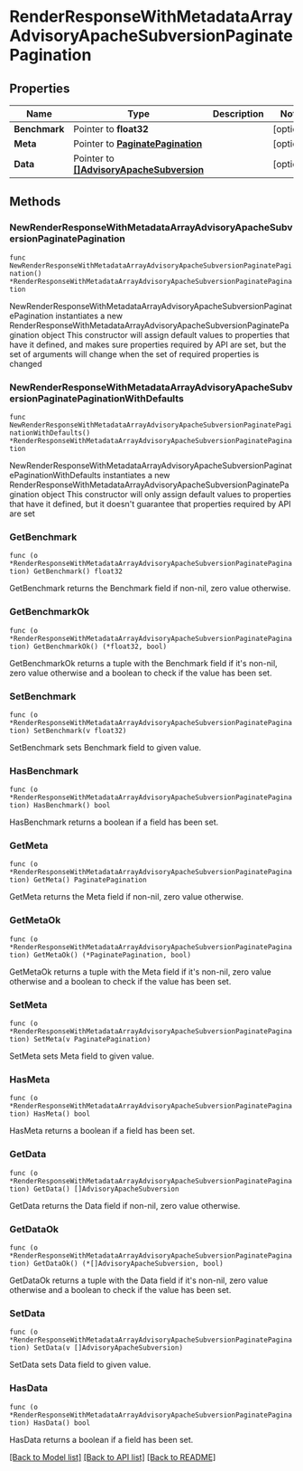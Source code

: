 # RenderResponseWithMetadataArrayAdvisoryApacheSubversionPaginatePagination

## Properties

Name | Type | Description | Notes
------------ | ------------- | ------------- | -------------
**Benchmark** | Pointer to **float32** |  | [optional] 
**Meta** | Pointer to [**PaginatePagination**](PaginatePagination.md) |  | [optional] 
**Data** | Pointer to [**[]AdvisoryApacheSubversion**](AdvisoryApacheSubversion.md) |  | [optional] 

## Methods

### NewRenderResponseWithMetadataArrayAdvisoryApacheSubversionPaginatePagination

`func NewRenderResponseWithMetadataArrayAdvisoryApacheSubversionPaginatePagination() *RenderResponseWithMetadataArrayAdvisoryApacheSubversionPaginatePagination`

NewRenderResponseWithMetadataArrayAdvisoryApacheSubversionPaginatePagination instantiates a new RenderResponseWithMetadataArrayAdvisoryApacheSubversionPaginatePagination object
This constructor will assign default values to properties that have it defined,
and makes sure properties required by API are set, but the set of arguments
will change when the set of required properties is changed

### NewRenderResponseWithMetadataArrayAdvisoryApacheSubversionPaginatePaginationWithDefaults

`func NewRenderResponseWithMetadataArrayAdvisoryApacheSubversionPaginatePaginationWithDefaults() *RenderResponseWithMetadataArrayAdvisoryApacheSubversionPaginatePagination`

NewRenderResponseWithMetadataArrayAdvisoryApacheSubversionPaginatePaginationWithDefaults instantiates a new RenderResponseWithMetadataArrayAdvisoryApacheSubversionPaginatePagination object
This constructor will only assign default values to properties that have it defined,
but it doesn't guarantee that properties required by API are set

### GetBenchmark

`func (o *RenderResponseWithMetadataArrayAdvisoryApacheSubversionPaginatePagination) GetBenchmark() float32`

GetBenchmark returns the Benchmark field if non-nil, zero value otherwise.

### GetBenchmarkOk

`func (o *RenderResponseWithMetadataArrayAdvisoryApacheSubversionPaginatePagination) GetBenchmarkOk() (*float32, bool)`

GetBenchmarkOk returns a tuple with the Benchmark field if it's non-nil, zero value otherwise
and a boolean to check if the value has been set.

### SetBenchmark

`func (o *RenderResponseWithMetadataArrayAdvisoryApacheSubversionPaginatePagination) SetBenchmark(v float32)`

SetBenchmark sets Benchmark field to given value.

### HasBenchmark

`func (o *RenderResponseWithMetadataArrayAdvisoryApacheSubversionPaginatePagination) HasBenchmark() bool`

HasBenchmark returns a boolean if a field has been set.

### GetMeta

`func (o *RenderResponseWithMetadataArrayAdvisoryApacheSubversionPaginatePagination) GetMeta() PaginatePagination`

GetMeta returns the Meta field if non-nil, zero value otherwise.

### GetMetaOk

`func (o *RenderResponseWithMetadataArrayAdvisoryApacheSubversionPaginatePagination) GetMetaOk() (*PaginatePagination, bool)`

GetMetaOk returns a tuple with the Meta field if it's non-nil, zero value otherwise
and a boolean to check if the value has been set.

### SetMeta

`func (o *RenderResponseWithMetadataArrayAdvisoryApacheSubversionPaginatePagination) SetMeta(v PaginatePagination)`

SetMeta sets Meta field to given value.

### HasMeta

`func (o *RenderResponseWithMetadataArrayAdvisoryApacheSubversionPaginatePagination) HasMeta() bool`

HasMeta returns a boolean if a field has been set.

### GetData

`func (o *RenderResponseWithMetadataArrayAdvisoryApacheSubversionPaginatePagination) GetData() []AdvisoryApacheSubversion`

GetData returns the Data field if non-nil, zero value otherwise.

### GetDataOk

`func (o *RenderResponseWithMetadataArrayAdvisoryApacheSubversionPaginatePagination) GetDataOk() (*[]AdvisoryApacheSubversion, bool)`

GetDataOk returns a tuple with the Data field if it's non-nil, zero value otherwise
and a boolean to check if the value has been set.

### SetData

`func (o *RenderResponseWithMetadataArrayAdvisoryApacheSubversionPaginatePagination) SetData(v []AdvisoryApacheSubversion)`

SetData sets Data field to given value.

### HasData

`func (o *RenderResponseWithMetadataArrayAdvisoryApacheSubversionPaginatePagination) HasData() bool`

HasData returns a boolean if a field has been set.


[[Back to Model list]](../README.md#documentation-for-models) [[Back to API list]](../README.md#documentation-for-api-endpoints) [[Back to README]](../README.md)


